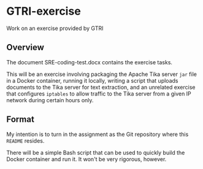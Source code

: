 # GTRI-exercise
Work on an exercise provided by GTRI

## Overview

The document SRE-coding-test.docx contains the exercise tasks.

This will be an exercise involving packaging the Apache Tika server `jar` file in a Docker container, running it locally, writing a script that uploads documents to the Tika server for text extraction, and an unrelated exercise that configures `iptables` to allow traffic to the Tika server from a given IP network during certain hours only.

## Format

My intention is to turn in the assignment as the Git repository where this `README` resides. 

There will be a simple Bash script that can be used to quickly build the Docker container and run it. It won't be very rigorous, however.

